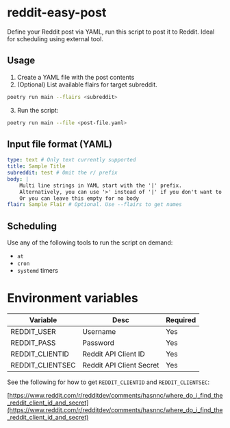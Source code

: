 # reddit-easy-post

Define your Reddit post via YAML, run this script to post it to Reddit. Ideal for scheduling using external tool.

## Usage

1. Create a YAML file with the post contents
2. (Optional) List available flairs for target subreddit.
```sh
poetry run main --flairs <subreddit>
```
3. Run the script:
```sh
poetry run main --file <post-file.yaml>
```

## Input file format (YAML)

```yml
type: text # Only text currently supported
title: Sample Title
subreddit: test # Omit the r/ prefix
body: |
    Multi line strings in YAML start with the '|' prefix.
    Alternatively, you can use '>' instead of '|' if you don't want to preserve line breaks.
    Or you can leave this empty for no body
flair: Sample Flair # Optional. Use --flairs to get names
```

## Scheduling

Use any of the following tools to run the script on demand:

* `at`
* `cron`
* `systemd` timers

# Environment variables

| Variable         | Desc                     | Required |
|------------------|--------------------------|----------|
| REDDIT_USER      | Username                 | Yes      |
| REDDIT_PASS      | Password                 | Yes      |
| REDDIT_CLIENTID  | Reddit API Client ID     | Yes      |
| REDDIT_CLIENTSEC | Reddit API Client Secret | Yes      |

See the following for how to get `REDDIT_CLIENTID` and `REDDIT_CLIENTSEC`:

[https://www.reddit.com/r/redditdev/comments/hasnnc/where_do_i_find_the_reddit_client_id_and_secret](https://www.reddit.com/r/redditdev/comments/hasnnc/where_do_i_find_the_reddit_client_id_and_secret)
